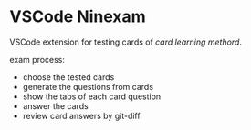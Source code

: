 # VSCode Ninexam

VSCode extension for testing cards of *card learning methord*.

exam process:
- choose the tested cards
- generate the questions from cards
- show the tabs of each card question
- answer the cards
- review card answers by git-diff
